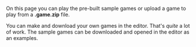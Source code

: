 On this page you can play the pre-built sample games or upload a game to play from a **.game.zip** file. 

You can make and download your own games in the editor. That's *quite* a lot of work. The sample games can be downloaded and opened in the editor as an examples.

